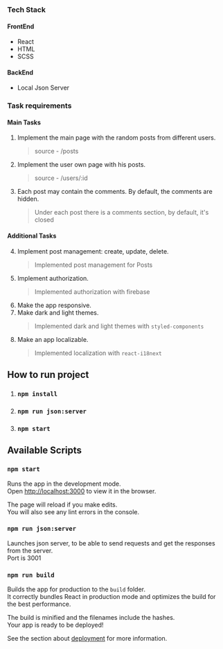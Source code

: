 ### Tech Stack
#### FrontEnd 
* React
* HTML
* SCSS
#### BackEnd
* Local Json Server

### Task requirements
#### Main Tasks
1. Implement the main page with the random posts from different users. 
    > source - /posts
2. Implement the user own page with his posts.
    > source - /users/:id
3. Each post may contain the comments. By default, the comments are hidden.
    > Under each post there is a comments section, by default, it's closed
   
#### Additional Tasks
4. Implement post management: create, update, delete.
    > Implemented post management for Posts
5. Implement authorization.
    > Implemented authorization with firebase
6. Make the app responsive.
7. Make dark and light themes.
    > Implemented dark and light themes with `styled-components`
8. Make an app localizable.
    > Implemented localization with `react-i18next`
## How to run project
1. ### `npm install`
2. ### `npm run json:server`
3. ### `npm start`
## Available Scripts
### `npm start`

Runs the app in the development mode.<br />
Open [http://localhost:3000](http://localhost:3000) to view it in the browser.

The page will reload if you make edits.<br />
You will also see any lint errors in the console.

### `npm run json:server`
Launches json server, to be able to send requests and get the responses from the server.<br>
Port is 3001
### `npm run build`

Builds the app for production to the `build` folder.<br />
It correctly bundles React in production mode and optimizes the build for the best performance.

The build is minified and the filenames include the hashes.<br />
Your app is ready to be deployed!

See the section about [deployment](https://facebook.github.io/create-react-app/docs/deployment) for more information.
